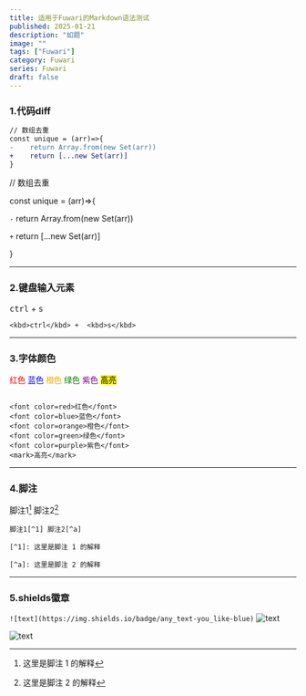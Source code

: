 ```yaml
---
title: 适用于Fuwari的Markdown语法测试
published: 2025-01-21
description: "如题"
image: ""
tags: ["Fuwari"]
category: Fuwari
series: Fuwari
draft: false
---
```


### 1.代码diff
``` diff
// 数组去重
const unique = (arr)=>{
-    return Array.from(new Set(arr))
+    return [...new Set(arr)]
}
```

// 数组去重

const unique = (arr)=>{

`-`	 return Array.from(new Set(arr))

`+`  return [...new Set(arr)]

}

---
### 2.键盘输入元素
<kbd>ctrl</kbd> +  <kbd>s</kbd>

`<kbd>ctrl</kbd> +  <kbd>s</kbd>`

---
### 3.字体颜色
<font color=red>红色</font>
<font color=blue>蓝色</font>
<font color=orange>橙色</font>
<font color=green>绿色</font>
<font color=purple>紫色</font>
<mark>高亮</mark> 
```

<font color=red>红色</font>
<font color=blue>蓝色</font>
<font color=orange>橙色</font>
<font color=green>绿色</font>
<font color=purple>紫色</font>
<mark>高亮</mark> 
```
---
### 4.脚注
脚注1[^1] 脚注2[^a]

[^1]: 这里是脚注 1 的解释

[^a]: 这里是脚注 2 的解释
```
脚注1[^1] 脚注2[^a]

[^1]: 这里是脚注 1 的解释

[^a]: 这里是脚注 2 的解释
```
---
### 5.shields徽章
`![text](https://img.shields.io/badge/any_text-you_like-blue)`
![text](https://img.shields.io/badge/any_text-you_like-blue)

![text](https://img.shields.io/badge/Genshin-luanch)

<div>
    <script type="text/javascript">
        function runtime() {
            const t = new Date("01/15/2025 08:00:00"),
                n = new Date,
                s = n - t,
                e = Math.floor(s / 1e3),
                o = Math.floor(e / 86400),
                i = Math.floor(e % 86400 / 3600),
                a = Math.floor(e % 3600 / 60),
                r = e % 60;
            document.getElementById("runningtime").innerHTML = `距离文章上次编辑: ${o}天${i}小时${a}分${r}秒`;
        }
        setInterval(runtime, 1000);
    </script>
    <div class="transition text-50 text-sm text-center hidden md:block">
        <p id="runningtime"> </p>
    </div>
</div>
